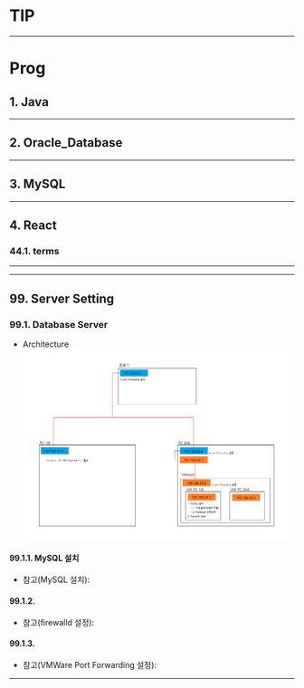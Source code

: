 # TIP
---


# Prog
## 1. Java
---



## 2. Oracle_Database
---



## 3. MySQL
---



## 4. React
### 44.1. terms
---



---



## 99. Server Setting
### 99.1. Database Server
- Architecture  
![Database Server Setting](./../img/Server-Setting.png) 

#### 99.1.1. MySQL 설치
- 참고(MySQL 설치): 

#### 99.1.2. 
- 참고(firewalld 설정): 
    
#### 99.1.3. 
- 참고(VMWare Port Forwarding 설정): 

---


